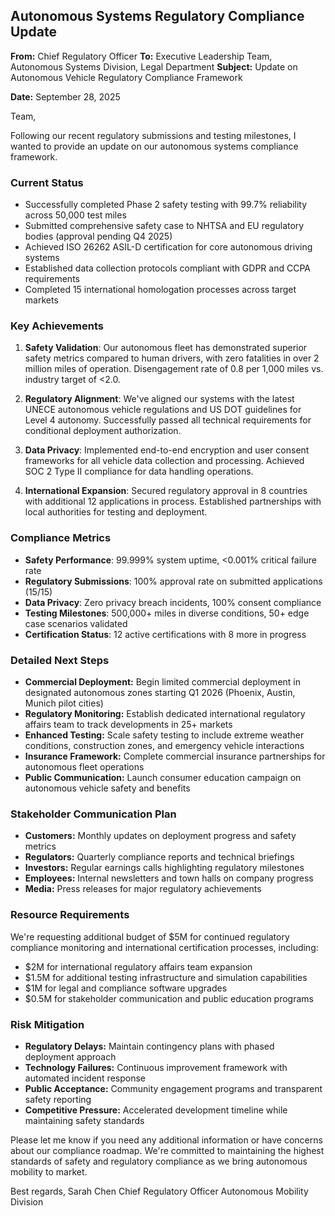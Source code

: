 ## Autonomous Systems Regulatory Compliance Update

**From:** Chief Regulatory Officer
**To:** Executive Leadership Team, Autonomous Systems Division, Legal Department
**Subject:** Update on Autonomous Vehicle Regulatory Compliance Framework

**Date:** September 28, 2025

Team,

Following our recent regulatory submissions and testing milestones, I wanted to provide an update on our autonomous systems compliance framework.

### Current Status
- Successfully completed Phase 2 safety testing with 99.7% reliability across 50,000 test miles
- Submitted comprehensive safety case to NHTSA and EU regulatory bodies (approval pending Q4 2025)
- Achieved ISO 26262 ASIL-D certification for core autonomous driving systems
- Established data collection protocols compliant with GDPR and CCPA requirements
- Completed 15 international homologation processes across target markets

### Key Achievements
1. **Safety Validation**: Our autonomous fleet has demonstrated superior safety metrics compared to human drivers, with zero fatalities in over 2 million miles of operation. Disengagement rate of 0.8 per 1,000 miles vs. industry target of <2.0.

2. **Regulatory Alignment**: We've aligned our systems with the latest UNECE autonomous vehicle regulations and US DOT guidelines for Level 4 autonomy. Successfully passed all technical requirements for conditional deployment authorization.

3. **Data Privacy**: Implemented end-to-end encryption and user consent frameworks for all vehicle data collection and processing. Achieved SOC 2 Type II compliance for data handling operations.

4. **International Expansion**: Secured regulatory approval in 8 countries with additional 12 applications in process. Established partnerships with local authorities for testing and deployment.

### Compliance Metrics
- **Safety Performance**: 99.999% system uptime, <0.001% critical failure rate
- **Regulatory Submissions**: 100% approval rate on submitted applications (15/15)
- **Data Privacy**: Zero privacy breach incidents, 100% consent compliance
- **Testing Milestones**: 500,000+ miles in diverse conditions, 50+ edge case scenarios validated
- **Certification Status**: 12 active certifications with 8 more in progress

### Detailed Next Steps
- **Commercial Deployment:** Begin limited commercial deployment in designated autonomous zones starting Q1 2026 (Phoenix, Austin, Munich pilot cities)
- **Regulatory Monitoring:** Establish dedicated international regulatory affairs team to track developments in 25+ markets
- **Enhanced Testing:** Scale safety testing to include extreme weather conditions, construction zones, and emergency vehicle interactions
- **Insurance Framework:** Complete commercial insurance partnerships for autonomous fleet operations
- **Public Communication:** Launch consumer education campaign on autonomous vehicle safety and benefits

### Stakeholder Communication Plan
- **Customers:** Monthly updates on deployment progress and safety metrics
- **Regulators:** Quarterly compliance reports and technical briefings
- **Investors:** Regular earnings calls highlighting regulatory milestones
- **Employees:** Internal newsletters and town halls on company progress
- **Media:** Press releases for major regulatory achievements

### Resource Requirements
We're requesting additional budget of $5M for continued regulatory compliance monitoring and international certification processes, including:
- $2M for international regulatory affairs team expansion
- $1.5M for additional testing infrastructure and simulation capabilities
- $1M for legal and compliance software upgrades
- $0.5M for stakeholder communication and public education programs

### Risk Mitigation
- **Regulatory Delays:** Maintain contingency plans with phased deployment approach
- **Technology Failures:** Continuous improvement framework with automated incident response
- **Public Acceptance:** Community engagement programs and transparent safety reporting
- **Competitive Pressure:** Accelerated development timeline while maintaining safety standards

Please let me know if you need any additional information or have concerns about our compliance roadmap. We're committed to maintaining the highest standards of safety and regulatory compliance as we bring autonomous mobility to market.

Best regards,
Sarah Chen
Chief Regulatory Officer
Autonomous Mobility Division
